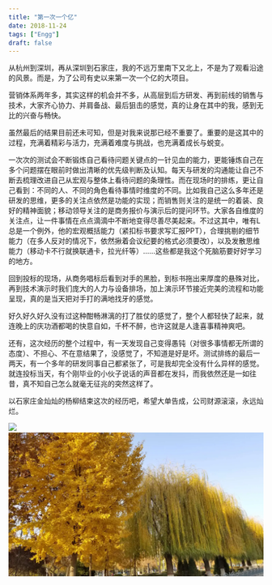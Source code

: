 ```yaml
---
title: "第一次一个亿"
date: 2018-11-24
tags: ["Engg"]
draft: false
---
```


从杭州到深圳，再从深圳到石家庄，我的不远万里南下又北上，不是为了观看沿途的风景。而是，为了公司有史以来第一次一个亿的大项目。

营销体系两年多，其实这样的机会并不多，从高层到后方研发、再到前线的销售与技术，大家齐心协力、并肩备战、最后狙击的感觉，真的让身在其中的我，感到无比的兴奋与畅快。

虽然最后的结果目前还未可知，但是对我来说那已经不重要了。重要的是这其中的过程，充满着精彩与活力，充满着难度与挑战，也充满着成长与蜕变。

一次次的测试会不断锻炼自己看待问题关键点的一针见血的能力，更能锤炼自己在多个问题摆在眼前时做出清晰的优先级判断及认知。每天与研发的沟通能让自己不断去梳理改进自己从宏观与整体上看待问题的条理性。而在现场时的排练，更让自己看到：不同的人、不同的角色看待事情时维度的不同。比如我自己这么多年还是研发的思维，更多的关注点依然是功能的实现；而销售则关注的是统一的着装、良好的精神面貌；移动领导关注的是商务报价与演示后的提问环节。大家各自维度的关注点，让一件事情在点点滴滴中不断地变得尽善尽美起来。不过这其中，唯有L总是一个例外，他的宏观概括能力（紧扣标书要求写汇报PPT），合理挑剔的细节能力（在多人反对的情况下，依然揪着会议纪要的格式必须要改），以及发散思维能力（移动卡不行就换联通卡，拉光纤等）……这些都是我这个死脑筋要好好学习的地方。

回到投标的现场，从商务唱标后看到对手的黑脸，到标书拖出来厚度的悬殊对比，再到技术演示时我们庞大的人力与设备排场，加上演示环节接近完美的流程和功能呈现，真的是当天把对手打的满地找牙的感觉。

好久好久好久没有过这种酣畅淋漓的打了胜仗的感觉了，整个人都轻快了起来，就连晚上的庆功酒都喝的快意自如，千杯不醉，也许这就是人逢喜事精神爽吧。

还有，这次经历的整个过程中，有一天发现自己变得愚钝（对很多事情都无所谓的态度）、不担心、不在意结果了，没感觉了，不知道是好是坏。测试排练的最后一两天，有一个多年的研发同事自己都紧张了，可是我却完全没有什么异样的感觉。就连投标当天，有个刚毕业的小伙子说话的声音都在发抖，而我依然还是一如往昔，真不知自己怎么就毫无征兆的突然这样了。

以石家庄金灿灿的杨柳结束这次的经历吧，希望大单告成，公司财源滚滚，永远灿烂。

![](fetured.webp "")
![](2.webp "")